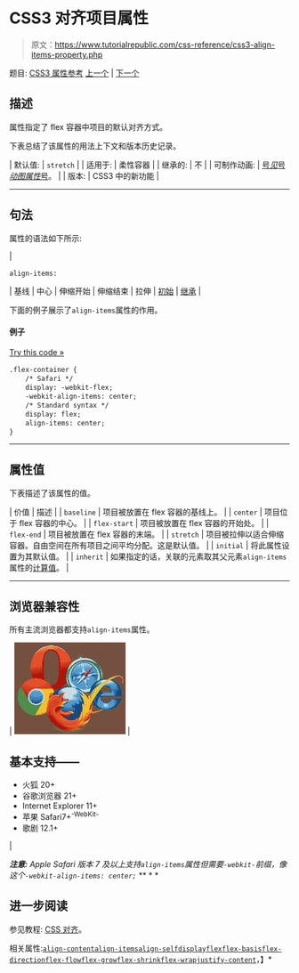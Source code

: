# CSS3 对齐项目属性

> 原文：<https://www.tutorialrepublic.com/css-reference/css3-align-items-property.php>

题目: [CSS3 属性参考](css3-properties.php) [上一个](css3-align-content-property.php) | [下一个](css3-align-self-property.php)

## 描述

属性指定了 flex 容器中项目的默认对齐方式。

下表总结了该属性的用法上下文和版本历史记录。

| 默认值: | `stretch` |
| 适用于: | 柔性容器 |
| 继承的: | 不 |
| 可制作动画: | [号*见*号*动图属性*号](css-animatable-properties.php)。 |
| 版本: | CSS3 中的新功能 |

* * *

## 句法

属性的语法如下所示:

| 

```
align-items: 
```

 | 基线 &#124; 中心 &#124; 伸缩开始 &#124; 伸缩结束 &#124; 拉伸 &#124; [初始](../definitions.php#initial) &#124; [继承](../definitions.php#inherit) |

下面的例子展示了`align-items`属性的作用。

#### 例子

[Try this code »](../codelab.php?topic=css3&file=align-items-property "Try this code using online Editor")

```
.flex-container {
    /* Safari */
    display: -webkit-flex; 
    -webkit-align-items: center;
    /* Standard syntax */
    display: flex;
    align-items: center;
}
```

* * *

## 属性值

下表描述了该属性的值。

| 价值 | 描述 |
| `baseline` | 项目被放置在 flex 容器的基线上。 |
| `center` | 项目位于 flex 容器的中心。 |
| `flex-start` | 项目被放置在 flex 容器的开始处。 |
| `flex-end` | 项目被放置在 flex 容器的末端。 |
| `stretch` | 项目被拉伸以适合伸缩容器。自由空间在所有项目之间平均分配。这是默认值。 |
| `initial` | 将此属性设置为其默认值。 |
| `inherit` | 如果指定的话，关联的元素取其父元素`align-items`属性的[计算值](../definitions.php#computed-value)。 |

* * *

## 浏览器兼容性

所有主流浏览器都支持`align-items`属性。

| ![Browsers Icon](img/e9331123c77668c1832e541c2fca1002.png) | 

## 基本支持——

*   火狐 20+
*   谷歌浏览器 21+
*   Internet Explorer 11+
*   苹果 Safari7+<sup class="badge">-WebKit-</sup>
*   歌剧 12.1+

 |

 ***注意:** Apple Safari 版本 7 及以上支持`align-items`属性但需要`-webkit-`前缀，像这个`-webkit-align-items: center;`*  ** * *

## 进一步阅读

参见教程: [CSS 对齐](../css-tutorial/css-alignment.php)。

相关属性:[`align-content`](css3-align-content-property.php)[`align-items`](css3-align-items-property.php)[`align-self`](css3-align-self-property.php)[`display`](css-display-property.php)[`flex`](css3-flex-property.php)[`flex-basis`](css3-flex-basis-property.php)[`flex-direction`](css3-flex-direction-property.php)[`flex-flow`](css3-flex-flow-property.php)[`flex-grow`](css3-flex-grow-property.php)[`flex-shrink`](css3-flex-shrink-property.php)[`flex-wrap`](css3-flex-wrap-property.php)[`justify-content`](css3-justify-content-property.php)，】*